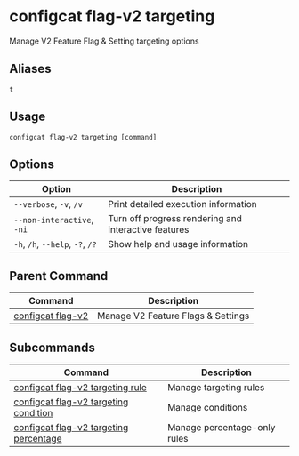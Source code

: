 # configcat flag-v2 targeting
Manage V2 Feature Flag & Setting targeting options
## Aliases
`t`
## Usage
```
configcat flag-v2 targeting [command]
```
## Options
| Option | Description |
| ------ | ----------- |
| `--verbose`, `-v`, `/v` | Print detailed execution information |
| `--non-interactive`, `-ni` | Turn off progress rendering and interactive features |
| `-h`, `/h`, `--help`, `-?`, `/?` | Show help and usage information |
## Parent Command
| Command | Description |
| ------ | ----------- |
| [configcat flag-v2](configcat-flag-v2.md) | Manage V2 Feature Flags & Settings |
## Subcommands
| Command | Description |
| ------ | ----------- |
| [configcat flag-v2 targeting rule](configcat-flag-v2-targeting-rule.md) | Manage targeting rules |
| [configcat flag-v2 targeting condition](configcat-flag-v2-targeting-condition.md) | Manage conditions |
| [configcat flag-v2 targeting percentage](configcat-flag-v2-targeting-percentage.md) | Manage percentage-only rules |
